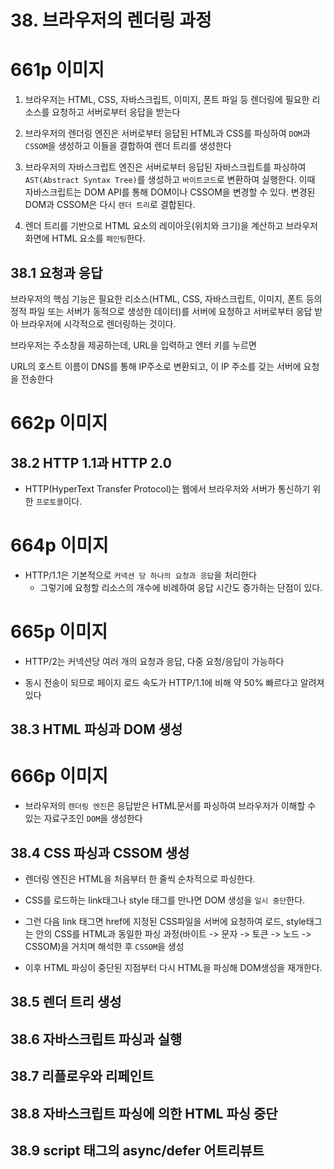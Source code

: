 # 38. 브라우저의 렌더링 과정

# 661p 이미지

1. 브라우저는 HTML, CSS, 자바스크립트, 이미지, 폰트 파일 등 렌더링에 필요한 리소스를 요청하고 서버로부터 응답을 받는다

2. 브라우저의 렌더링 엔진은 서버로부터 응답된 HTML과 CSS를 파싱하여 `DOM`과 `CSSOM`을 생성하고 이들을 결합하여 렌더 트리를 생성한다

3. 브라우저의 자바스크립트 엔진은 서버로부터 응답된 자바스크립트를 파싱하여 `AST(Abstract Syntax Tree)`를 생성하고 `바이트코드`로 변환하여 실행한다. 이때 자바스크립트는 DOM API를 통해 DOM이나 CSSOM을 변경할 수 있다. 변경된 DOM과 CSSOM은 다시 `렌더 트리`로 결합된다.

4. 렌더 트리를 기반으로 HTML 요소의 레이아웃(위치와 크기)을 계산하고 브라우저 화면에 HTML 요소를 `페인팅`한다.

## 38.1 요청과 응답

브라우저의 핵심 기능은 필요한 리소스(HTML, CSS, 자바스크립트, 이미지, 폰트 등의 정적 파일 또는 서버가 동적으로 생성한 데이터)를 서버에 요청하고 서버로부터 응답 받아 브라우저에 시각적으로 렌더링하는 것이다.

브라우저는 주소창을 제공하는데, URL을 입력하고 엔터 키를 누르면

URL의 호스트 이름이 DNS를 통해 IP주소로 변환되고, 이 IP 주소를 갖는 서버에 요청을 전송한다

# 662p 이미지

## 38.2 HTTP 1.1과 HTTP 2.0

- HTTP(HyperText Transfer Protocol)는 웹에서 브라우저와 서버가 통신하기 위한 `프로토콜`이다.

# 664p 이미지

- HTTP/1.1은 기본적으로 `커넥션 당 하나의 요청과 응답`을 처리한다
  - 그렇기에 요청할 리소스의 개수에 비례하여 응답 시간도 증가하는 단점이 있다.

# 665p 이미지

- HTTP/2는 커넥션당 여러 개의 요청과 응답, 다중 요청/응답이 가능하다

- 동시 전송이 되므로 페이지 로드 속도가 HTTP/1.1에 비해 약 50% 빠르다고 알려져 있다

## 38.3 HTML 파싱과 DOM 생성

# 666p 이미지

- 브라우저의 `렌더링 엔진`은 응답받은 HTML문서를 파싱하여 브라우저가 이해할 수 있는 자료구조인 `DOM`을 생성한다

## 38.4 CSS 파싱과 CSSOM 생성

- 렌더링 엔진은 HTML을 처음부터 한 줄씩 순차적으로 파싱한다.

- CSS를 로드하는 link태그나 style 태그를 만나면 DOM 생성을 `일시 중단`한다.

- 그런 다음 link 태그면 href에 지정된 CSS파일을 서버에 요청하여 로드, style태그는 안의 CSS를 HTML과 동일한 파싱 과정(바이트 -> 문자 -> 토큰 -> 노드 -> CSSOM)을 거치며 해석한 후 `CSSOM`을 생성

- 이후 HTML 파싱이 중단된 지점부터 다시 HTML을 파싱해 DOM생성을 재개한다.

## 38.5 렌더 트리 생성

## 38.6 자바스크립트 파싱과 실행

## 38.7 리플로우와 리페인트

## 38.8 자바스크립트 파싱에 의한 HTML 파싱 중단

## 38.9 script 태그의 async/defer 어트리뷰트
